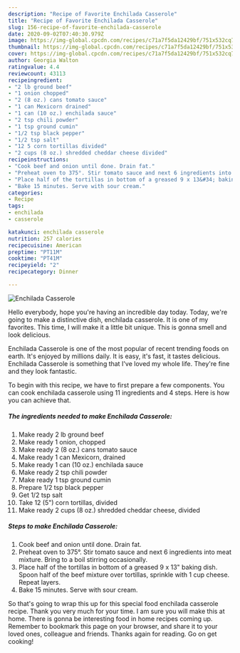 ```yaml
---
description: "Recipe of Favorite Enchilada Casserole"
title: "Recipe of Favorite Enchilada Casserole"
slug: 156-recipe-of-favorite-enchilada-casserole
date: 2020-09-02T07:40:30.979Z
image: https://img-global.cpcdn.com/recipes/c71a7f5da12429bf/751x532cq70/enchilada-casserole-recipe-main-photo.jpg
thumbnail: https://img-global.cpcdn.com/recipes/c71a7f5da12429bf/751x532cq70/enchilada-casserole-recipe-main-photo.jpg
cover: https://img-global.cpcdn.com/recipes/c71a7f5da12429bf/751x532cq70/enchilada-casserole-recipe-main-photo.jpg
author: Georgia Walton
ratingvalue: 4.4
reviewcount: 43113
recipeingredient:
- "2 lb ground beef"
- "1 onion chopped"
- "2 (8 oz.) cans tomato sauce"
- "1 can Mexicorn drained"
- "1 can (10 oz.) enchilada sauce"
- "2 tsp chili powder"
- "1 tsp ground cumin"
- "1/2 tsp black pepper"
- "1/2 tsp salt"
- "12 5 corn tortillas divided"
- "2 cups (8 oz.) shredded cheddar cheese divided"
recipeinstructions:
- "Cook beef and onion until done. Drain fat."
- "Preheat oven to 375°. Stir tomato sauce and next 6 ingredients into meat mixture. Bring to a boil stirring occasionally."
- "Place half of the tortillas in bottom of a greased 9 x 13&#34; baking dish. Spoon half of the beef mixture over tortillas, sprinkle with 1 cup cheese. Repeat layers."
- "Bake 15 minutes. Serve with sour cream."
categories:
- Recipe
tags:
- enchilada
- casserole

katakunci: enchilada casserole 
nutrition: 257 calories
recipecuisine: American
preptime: "PT11M"
cooktime: "PT41M"
recipeyield: "2"
recipecategory: Dinner

---
```



![Enchilada Casserole](https://img-global.cpcdn.com/recipes/c71a7f5da12429bf/751x532cq70/enchilada-casserole-recipe-main-photo.jpg)

Hello everybody, hope you're having an incredible day today. Today, we're going to make a distinctive dish, enchilada casserole. It is one of my favorites. This time, I will make it a little bit unique. This is gonna smell and look delicious.

Enchilada Casserole is one of the most popular of recent trending foods on earth. It's enjoyed by millions daily. It is easy, it's fast, it tastes delicious. Enchilada Casserole is something that I've loved my whole life. They're fine and they look fantastic.




To begin with this recipe, we have to first prepare a few components. You can cook enchilada casserole using 11 ingredients and 4 steps. Here is how you can achieve that.

<!--inarticleads1-->

##### The ingredients needed to make Enchilada Casserole:

1. Make ready 2 lb ground beef
1. Make ready 1 onion, chopped
1. Make ready 2 (8 oz.) cans tomato sauce
1. Make ready 1 can Mexicorn, drained
1. Make ready 1 can (10 oz.) enchilada sauce
1. Make ready 2 tsp chili powder
1. Make ready 1 tsp ground cumin
1. Prepare 1/2 tsp black pepper
1. Get 1/2 tsp salt
1. Take 12 (5&#34;) corn tortillas, divided
1. Make ready 2 cups (8 oz.) shredded cheddar cheese, divided




<!--inarticleads2-->

##### Steps to make Enchilada Casserole:

1. Cook beef and onion until done. Drain fat.
1. Preheat oven to 375°. Stir tomato sauce and next 6 ingredients into meat mixture. Bring to a boil stirring occasionally.
1. Place half of the tortillas in bottom of a greased 9 x 13&#34; baking dish. Spoon half of the beef mixture over tortillas, sprinkle with 1 cup cheese. Repeat layers.
1. Bake 15 minutes. Serve with sour cream.




So that's going to wrap this up for this special food enchilada casserole recipe. Thank you very much for your time. I am sure you will make this at home. There is gonna be interesting food in home recipes coming up. Remember to bookmark this page on your browser, and share it to your loved ones, colleague and friends. Thanks again for reading. Go on get cooking!
